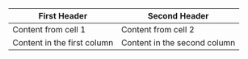 
| First Header                | Second Header                |
| --------------------------- | ---------------------------- |
| Content from cell 1         | Content from cell 2          |
| Content in the first column | Content in the second column |
